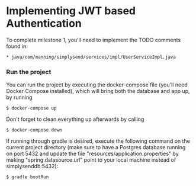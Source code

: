 # Implementing JWT based Authentication
 
To complete milestone 1, you'll need to implement the TODO comments found in:

    * java/com/manning/simplysend/services/impl/UserServiceImpl.java 
  
### Run the project

You can run the project by executing the docker-compose file (you'll need Docker Compose installed), which will bring both the database and app up, by running

    $ docker-compose up
    
Don't forget to clean everything up afterwards by calling

    $ docker-compose down
    
If running through gradle is desired, execute the following command on the current project directory (make sure to have a Postgres database running on port 5432 and update the file "resources/application.properties" by making "spring.datasource.url" point to your local machine instead of simplysenddb:5432): 

    $ gradle bootRun